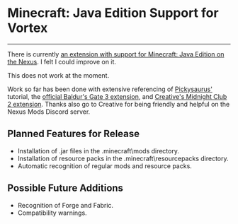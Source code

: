 # Minecraft: Java Edition Support for Vortex

---

There is currently [an extension with support for Minecraft: Java Edition on the Nexus](https://www.nexusmods.com/site/mods/204). I felt I could improve on it.

This does not work at the moment.

Work so far has been done with extensive referencing of [Pickysaurus'](https://nexus-mods.github.io/vortex-api/2022/04/03/Creating-a-game-extension.html)
tutorial, the [official Baldur's Gate 3 extension](https://github.com/Nexus-Mods/vortex-games/tree/master/game-baldursgate3), and [Creative's Midnight Club 2 extension](https://github.com/casually-creative/vortex-mc2-plugin). Thanks also go to Creative for being friendly and helpful on the Nexus Mods Discord server.

## Planned Features for Release

- Installation of .jar files in the .minecraft\\mods directory.
- Installation of resource packs in the .minecraft\\resourcepacks directory.
- Automatic recognition of regular mods and resource packs.

## Possible Future Additions

- Recognition of Forge and Fabric.
- Compatibility warnings.
